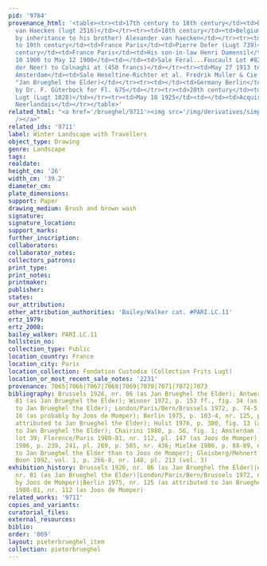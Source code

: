 ```yaml
---
pid: '9784'
provenance_html: '<table><tr><td>17th century to 18th century</td><td>Belgium Antwerp</td><td>Joseph
  van Haecken (lugt 2516)</td></tr><tr><td>18th century</td><td>Belgium Antwerp</td><td>(Probably
  by inheritance to his brother) Alexander van haecken</td></tr><tr><td>18th century
  to 19th century</td><td>France Paris</td><td>Pierre Defer (Lugt 739)</td></tr><tr><td>19th
  century</td><td>France Paris</td><td>His son-in-law Henri Dumensil</td></tr><tr><td>May
  10 1900 to May 12 1900</td><td></td><td>Sale Féral...Foucault Lot #82 (as Aert van
  der Neer) to Colnaghi at (450 francs)</td></tr><tr><td>May 27 1913 to May 13 1913</td><td>Netherlands
  Amsterdam</td><td>Sale Heseltine-Richter et al. Fredrik Muller & Cie Lot #61 (as
  "Jan Brueghel the Elder)</td></tr><tr><td></td><td>Germany Berlin</td><td>Purchased
  by Dr. F. Güterbock for Fl. 675</td></tr><tr><td>20th century</td><td>France Paris</td><td>Frits
  Lugt (Lugt 1028)</td></tr><tr><td>May 18 1925</td><td></td><td>Acquired by Institut
  Neerlandais</td></tr></table>'
related_html: "<a href='/brueghel/9711'><img src='/img/derivatives/simple/9711/thumbnail.jpg'
  /></a>"
related_ids: '9711'
label: Winter Landscape with Travellers
object_type: Drawing
genre: Landscape
tags:
realdate:
height_cm: '26'
width_cm: '39.2'
diameter_cm:
plate_dimensions:
support: Paper
drawing_medium: Brush and brown wash
signature:
signature_location:
support_marks:
further_inscription:
collaborators:
collaborator_notes:
collectors_patrons:
print_type:
print_notes:
printmaker:
publisher:
states:
our_attribution:
other_attribution_authorities: 'Bailey/Walker cat. #PARI.LC.11'
ertz_1979:
ertz_2008:
bailey_walker: PARI.LC.11
hollstein_no:
collection_type: Public
location_country: France
location_city: Paris
location_collection: Fondation Custodia (Collection Frits Lugt)
location_or_most_recent_sale_notes: '2231'
provenance: 7065|7066|7067|7068|7069|7070|7071|7072|7073
bibliography: Brussels 1926, nr. 86 (as Jan Brueghel the Elder); Antwerp 1927, nr.
  81 (as Jan Brueghel the Elder); Winner 1972, p. 153 ff., fig. 34 (as attributed
  to Jan Brueghel the Elder); London/Paris/Bern/Brussels 1972, p. 74-5, nr. 55, pl.
  16 (as probably by Joos de Momper); Berlin 1975, p. 103-4, nr. 125, pl. 231 (as
  attributed to Jan Brueghel the Elder); Hulst 1976, p. 380, fig. 13 (as attributed
  to Jan Brueghel the Elder); Chairini 1980, p. 56, fig. 1; Amsterdam 1980, p. 30,
  lot 39; Florence/Paris 1980-81, nr. 112, pl. 147 (as Joos de Momper); Ertz/Momper
  1986, p. 239, 241, pl. 269, p. 585, nr. 436; Mielke 1986, p. 88-89, nr. 112 (closer
  to Jan Brueghel the Elder than to Joos de Momper); Gleisberg/Mehnert 1990, nr. 36;
  Boon 1992, vol. 1, p. 266-8, nr. 148, pl. 213 (vol. 3)
exhibition_history: Brussels 1926, nr. 86 (as Jan Brueghel the Elder)|Antwerp 1927,
  nr. 81 (as Jan Brueghel the Elder)|London/Paris/Bern/Brussels 1972, nr. 55 (as probably
  by Joos de Momper)|Berlin 1975, nr. 125 (as attributed to Jan Brueghel the Elder)|Florence/Paris
  1980-81, nr. 112 (as Joos de Momper)
related_works: '9711'
copies_and_variants:
curatorial_files:
external_resources:
biblio:
order: '069'
layout: pieterbrueghel_item
collection: pieterbrueghel
---
```

